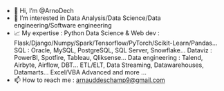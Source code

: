 - 👋 Hi, I’m @ArnoDech
- 👀 I’m interested in Data Analysis/Data Science/Data engineering/Software engineering
- 📈 My expertise : Python Data Science & Web dev : Flask/Django/Numpy/Spark/Tensorflow/PyTorch/Scikit-Learn/Pandas...
                      SQL : Oracle, MySQL, PostgreSQL, SQL Server, Snowflake...
                      Dataviz : PowerBI, Spotfire, Tableau, Qliksense...
                      Data engineering : Talend, Airbyte, Airflow, DBT...
                      ETL/ELT, Data Streaming, Datawarehouses, Datamarts...
                      Excel/VBA Advanced
                      and more ...
- 📫 How to reach me : arnauddeschamp9@gmail.com
